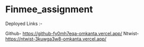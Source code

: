 # Finmee_assignment

Deployed Links :-

Github- https://github-fy0mh7eqa-omkanta.vercel.app/
Ntwist- https://ntwist-3kuwga3w8-omkanta.vercel.app/
